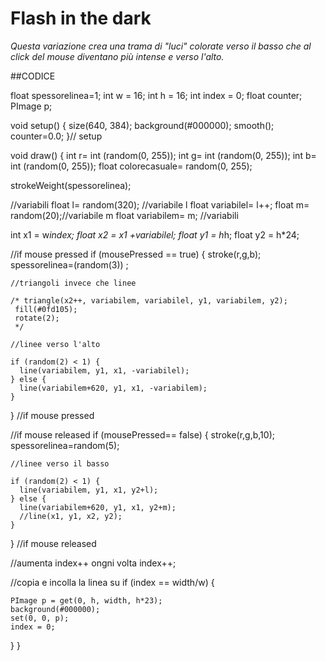 # Flash in the dark
*Questa variazione crea una trama di "luci" colorate verso il basso che al click del mouse diventano più intense e verso l'alto.*



##CODICE

float spessorelinea=1;
int w = 16;
int h = 16;
int index = 0;
float counter;
PImage p;




void setup() {
  size(640, 384);
  background(#000000);
  smooth();
  counter=0.0;
}// setup


void draw() {
  int r= int (random(0, 255));
int g= int (random(0, 255));
int b= int (random(0, 255));
  float colorecasuale= random(0, 255);
 

  strokeWeight(spessorelinea);

  //variabili
  float l= random(320); //variabile l
  float variabilel= l++;
  float m= random(20);//variabile m
  float variabilem= m;
  //variabili

  int x1 = w*index;
  float x2 = x1 +variabilel;
  float y1 = h*h;
  float y2 = h*24;

  //if mouse pressed
  if (mousePressed == true) {
      stroke(r,g,b);
    spessorelinea=(random(3)) ;

    //triangoli invece che linee

    /* triangle(x2++, variabilem, variabilel, y1, variabilem, y2);
     fill(#0fd105);
     rotate(2);
     */

    //linee verso l'alto

    if (random(2) < 1) {
      line(variabilem, y1, x1, -variabilel);
    } else {
      line(variabilem+620, y1, x1, -variabilem);
    }
  }
  //if mouse pressed


  //if mouse released
  if (mousePressed== false) {
          stroke(r,g,b,10);
    spessorelinea=random(5);
    
    //linee verso il basso
    
    if (random(2) < 1) {
      line(variabilem, y1, x1, y2+l);
    } else {
      line(variabilem+620, y1, x1, y2+m);
      //line(x1, y1, x2, y2);
    }
  }
  //if mouse released
  
//aumenta index++ ongni volta
  index++;
  
//copia e incolla la linea su
  if (index == width/w) {

    PImage p = get(0, h, width, h*23);
    background(#000000);
    set(0, 0, p);
    index = 0;
  }
}
